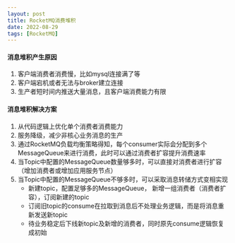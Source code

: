 ```yaml
---
layout: post
title: RocketMQ消费堆积
date: 2022-08-29
tags: [RocketMQ]
---
```


#### 消息堆积产生原因
1. 客户端消费者消费慢，比如mysql连接满了等
2. 客户端宕机或者无法与broker建立连接
3. 生产者短时间内推送大量消息，且客户端消费能力有限

#### 消息堆积解决方案
1. 从代码逻辑上优化单个消费者消费能力
2. 服务降级，减少非核心业务消息的生产
3. 通过RocketMQ负载均衡策略得知，每个consumer实际会分配到多个MessageQueue来进行消费，此时可以通过消费者扩容提升消费速率
4. 当Topic中配置的MessageQueue数量够多时，可以直接对消费者进行扩容（增加消费者或增加应用服务节点）
5. 当Topic中配置的MessageQueue不够多时，可以采取消息转储方式变相实现
    - 新建topic，配置足够多的MessageQueue， 新增一组消费者（消费者扩容），订阅新建的topic
    - 订阅旧topic的consume在拉取到消息后不处理业务逻辑，而是将消息重新发送新topic 
    - 待业务稳定后下线新topic及新增的消费者，同时原先consume逻辑恢复成初始
